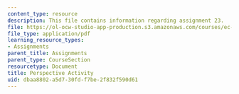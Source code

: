 ```yaml
---
content_type: resource
description: This file contains information regarding assignment 23.
file: https://ol-ocw-studio-app-production.s3.amazonaws.com/courses/ec-050-recreate-experiments-from-history-inform-the-future-from-the-past-galileo-january-iap-2010/dbaa8802a5d730fdf7be2f832f590d61_MITEC_050IAP10_assn23.pdf
file_type: application/pdf
learning_resource_types:
- Assignments
parent_title: Assignments
parent_type: CourseSection
resourcetype: Document
title: Perspective Activity
uid: dbaa8802-a5d7-30fd-f7be-2f832f590d61
---
```

